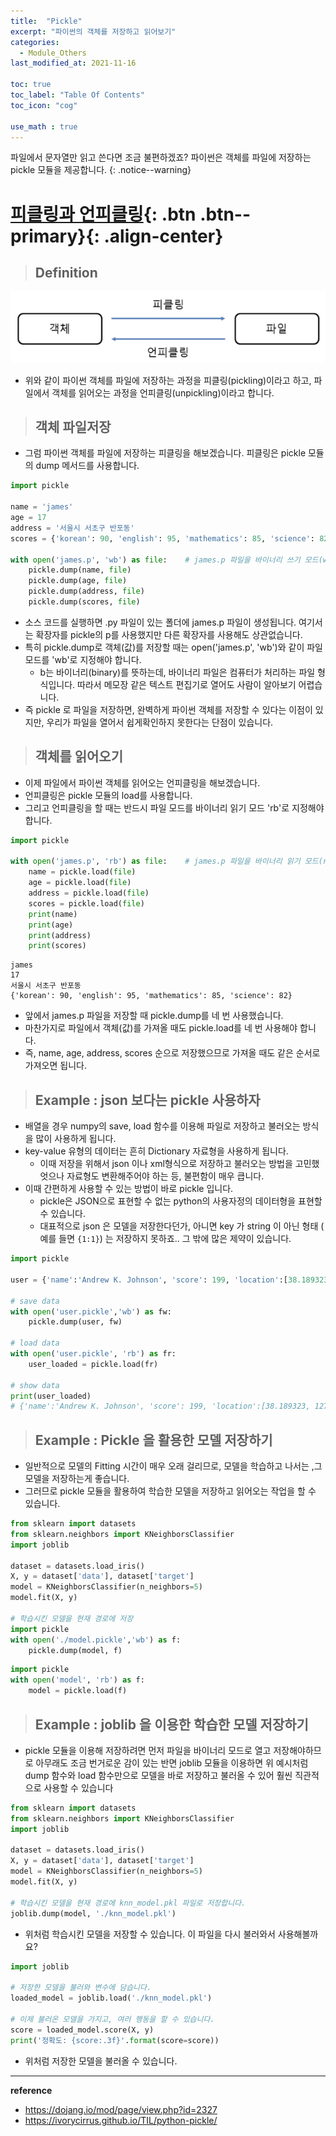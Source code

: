 ```yaml
---
title:  "Pickle"
excerpt: "파이썬의 객체를 저장하고 읽어보기"
categories:
  - Module_Others
last_modified_at: 2021-11-16

toc: true
toc_label: "Table Of Contents"
toc_icon: "cog"

use_math : true
---
```


 파일에서 문자열만 읽고 쓴다면 조금 불편하겠죠? 파이썬은 객체를 파일에 저장하는 pickle 모듈을 제공합니다. 
{: .notice--warning}

# [피클링과 언피클링](#link){: .btn .btn--primary}{: .align-center}

> ## Definition

![png](/assets/images/Python/53_1.png)

- 위와 같이 파이썬 객체를 파일에 저장하는 과정을 피클링(pickling)이라고 하고, 파일에서 객체를 읽어오는 과정을 언피클링(unpickling)이라고 합니다.

> ## 객체 파일저장

- 그럼 파이썬 객체를 파일에 저장하는 피클링을 해보겠습니다. 피클링은 pickle 모듈의 dump 메서드를 사용합니다.

```python
import pickle
 
name = 'james'
age = 17
address = '서울시 서초구 반포동'
scores = {'korean': 90, 'english': 95, 'mathematics': 85, 'science': 82}
 
with open('james.p', 'wb') as file:    # james.p 파일을 바이너리 쓰기 모드(wb)로 열기
    pickle.dump(name, file)
    pickle.dump(age, file)
    pickle.dump(address, file)
    pickle.dump(scores, file)
```

- 소스 코드를 실행하면 .py 파일이 있는 폴더에 james.p 파일이 생성됩니다. 여기서는 확장자를 pickle의 p를 사용했지만 다른 확장자를 사용해도 상관없습니다.
- 특히 pickle.dump로 객체(값)를 저장할 때는 open('james.p', 'wb')와 같이 파일 모드를 'wb'로 지정해야 합니다. 
  - b는 바이너리(binary)를 뜻하는데, 바이너리 파일은 컴퓨터가 처리하는 파일 형식입니다. 따라서 메모장 같은 텍스트 편집기로 열어도 사람이 알아보기 어렵습니다.
- 즉 pickle 로 파일을 저장하면, 완벽하게 파이썬 객체를 저장할 수 있다는 이점이 있지만, 우리가 파일을 열어서 쉽게확인하지 못한다는 단점이 있습니다.

> ## 객체를 읽어오기

- 이제 파일에서 파이썬 객체를 읽어오는 언피클링을 해보겠습니다. 
- 언피클링은 pickle 모듈의 load를 사용합니다. 
- 그리고 언피클링을 할 때는 반드시 파일 모드를 바이너리 읽기 모드 'rb'로 지정해야 합니다.

```python
import pickle
 
with open('james.p', 'rb') as file:    # james.p 파일을 바이너리 읽기 모드(rb)로 열기
    name = pickle.load(file)
    age = pickle.load(file)
    address = pickle.load(file)
    scores = pickle.load(file)
    print(name)
    print(age)
    print(address)
    print(scores)
```

```
james
17
서울시 서초구 반포동
{'korean': 90, 'english': 95, 'mathematics': 85, 'science': 82}
```

- 앞에서 james.p 파일을 저장할 때 pickle.dump를 네 번 사용했습니다. 
- 마찬가지로 파일에서 객체(값)를 가져올 때도 pickle.load를 네 번 사용해야 합니다. 
- 즉, name, age, address, scores 순으로 저장했으므로 가져올 때도 같은 순서로 가져오면 됩니다.

> ## Example : json 보다는 pickle 사용하자

- 배열을 경우 numpy의 save, load 함수를 이용해 파일로 저장하고 불러오는 방식을 많이 사용하게 됩니다.
- key-value 유형의 데이터는 흔히 Dictionary 자료형을 사용하게 됩니다.
  - 이때 저장을 위해서 json 이나 xml형식으로 저장하고 불러오는 방법을 고민했엇으나 자료형도 변환해주어야 하는 등, 불편함이 매우 큽니다.
- 이때 간편하게 사용할 수 있는 방법이 바로 pickle 입니다.
  - pickle은 JSON으로 표현할 수 없는 python의 사용자정의 데이터형을 표현할 수 있습니다.
  - 대표적으로 json 은 모델을 저장한다던가, 아니면 key 가 string 이 아닌 형태 ( 예를 들면 `{1:1}`) 는 저장하지 못하죠.. 그 밖에 많은 제약이 있습니다. 

```python
import pickle

user = {'name':'Andrew K. Johnson', 'score': 199, 'location':[38.189323, 127.3495672]}

# save data
with open('user.pickle','wb') as fw:
    pickle.dump(user, fw)

# load data
with open('user.pickle', 'rb') as fr:
    user_loaded = pickle.load(fr)

# show data
print(user_loaded)
# {'name':'Andrew K. Johnson', 'score': 199, 'location':[38.189323, 127.3495672]}
```

> ## Example : Pickle 을 활용한 모델 저장하기

- 일반적으로 모델의 Fitting 시간이 매우 오래 걸리므로, 모델을 학습하고 나서는 ,그 모델을 저장하는게 좋습니다. 
- 그러므로 pickle 모듈을 활용하여 학습한 모델을 저장하고 읽어오는 작업을 할 수 있습니다.

```python
from sklearn import datasets
from sklearn.neighbors import KNeighborsClassifier
import joblib

dataset = datasets.load_iris()
X, y = dataset['data'], dataset['target']
model = KNeighborsClassifier(n_neighbors=5)
model.fit(X, y)

# 학습시킨 모델을 현재 경로에 저장
import pickle 
with open('./model.pickle','wb') as f:
    pickle.dump(model, f)
```

```python
import pickle 
with open('model', 'rb') as f: 
    model = pickle.load(f)
```

> ## Example : joblib 을 이용한 학습한 모델 저장하기

- pickle 모듈을 이용해 저장하려면 먼저 파일을 바이너리 모드로 열고 저장해야하므로 아무래도 조금 번거로운 감이 있는 반면 joblib 모듈을 이용하면 위 예시처럼 dump 함수와 load 함수만으로 모델을 바로 저장하고 불러올 수 있어 훨씬 직관적으로 사용할 수 있습니다

```python
from sklearn import datasets
from sklearn.neighbors import KNeighborsClassifier
import joblib

dataset = datasets.load_iris()
X, y = dataset['data'], dataset['target']
model = KNeighborsClassifier(n_neighbors=5)
model.fit(X, y)

# 학습시킨 모델을 현재 경로에 knn_model.pkl 파일로 저장합니다.
joblib.dump(model, './knn_model.pkl')
```

- 위처럼 학습시킨 모델을 저장할 수 있습니다. 이 파일을 다시 불러와서 사용해볼까요?

```python
import joblib

# 저장한 모델을 불러와 변수에 담습니다.
loaded_model = joblib.load('./knn_model.pkl')

# 이제 불러온 모델을 가지고, 여러 행동을 할 수 있습니다.
score = loaded_model.score(X, y)
print('정확도: {score:.3f}'.format(score=score))
```

- 위처럼 저장한 모델을 불러올 수 있습니다. 

---

**reference**

- <https://dojang.io/mod/page/view.php?id=2327>
- <https://ivorycirrus.github.io/TIL/python-pickle/>

